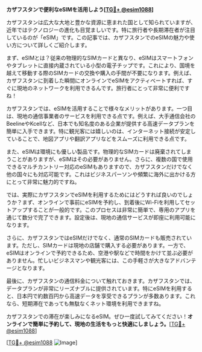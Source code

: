 **カザフスタンで便利なeSIMを活用しよう[[TG💪+ @esim1088](https://t.me/s/esim1088)]**

カザフスタンは広大な大地と豊かな資源に恵まれた国として知られていますが、近年ではテクノロジーの進化も目覚ましいです。特に旅行者や長期滞在者が注目しているのが「eSIM」です。この記事では、カザフスタンでのeSIMの魅力や使い方について詳しくご紹介します。

まず、eSIMとは？従来の物理的なSIMカードと異なり、eSIMはスマートフォンやタブレットに直接内蔵されている小型の電子チップです。これにより、国境を越えて移動する際のSIMカードの交換や購入の手間が不要になります。例えば、カザフスタンに到着した瞬間にオンラインでeSIMをアクティベートすれば、すぐに現地のネットワークを利用できるんです。旅行者にとって非常に便利ですね！

カザフスタンでは、eSIMを活用することで様々なメリットがあります。一つ目は、現地の通信事業者のサービスを利用できる点です。例えば、大手通信会社のBeelineやKcellなど、日本でも知名度のある企業が提供する高速データプランを簡単に入手できます。特に観光客には嬉しいのは、インターネット接続が安定していることで、地図アプリや翻訳アプリなどをスムーズに利用できる点です。

また、eSIMは環境にも優しい製品です。物理的なSIMカードは廃棄されてしまうことがありますが、eSIMはその必要がありません。さらに、複数の国で使用できるマルチカントリー対応のeSIMもありますので、カザフスタンだけでなく他の国々にも対応可能です。これはビジネスパーソンや頻繁に海外に出かける方にとって非常に魅力的ですね。

では、実際にカザフスタンでeSIMを利用するためにはどうすれば良いのでしょうか？まず、オンラインで事前にeSIMを予約し、到着後にWi-Fiを利用してセットアップすることが一般的です。このプロセスは非常に簡単で、専用のアプリを通じて数分で完了できます。設定後は、現地の通信サービスが即座に利用可能になります。

さらに、カザフスタンではeSIMだけでなく、通常のSIMカードも販売されています。ただし、SIMカードは現地の店舗で購入する必要があります。一方で、eSIMはオンラインで予約できるため、空港や駅などで時間をかけて並ぶ必要がありません。忙しいビジネスマンや観光客には、この手軽さが大きなアドバンテージとなります。

最後に、カザフスタンの通信料金について触れておきます。カザフスタンでは、データプランが非常にリーズナブルに提供されています。特にeSIMを利用すると、日本円で約数百円から高速データを享受できるプランが多数あります。これなら、短期滞在であっても無駄なくネット環境を利用できますね。

カザフスタンでの滞在が楽しみになるeSIM。ぜひ一度試してみてください！**オンラインで簡単に予約して、現地の生活をもっと快適にしましょう。**[[TG💪+ @esim1088](https://t.me/s/esim1088)]

[[TG💪+ @esim1088](https://t.me/s/esim1088) ![Image](https://i.postimg.cc/Y0z9fWf4/image.png)]